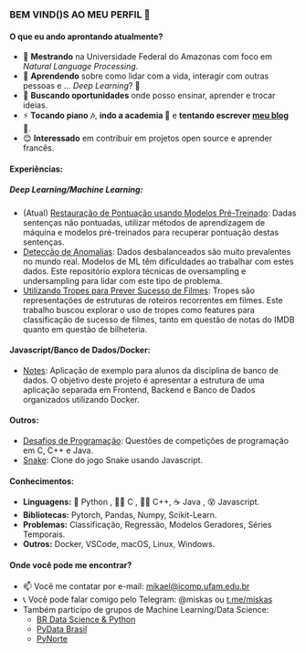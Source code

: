 ### BEM VIND()S AO MEU PERFIL 👋

#### O que eu ando aprontando atualmente?

- 🔭 **Mestrando** na Universidade Federal do Amazonas com foco em *Natural Language Processing*.
- 🌱 **Aprendendo** sobre como lidar com a vida, interagir com outras pessoas e ... *Deep Learning*? 🤔
- 👯 **Buscando oportunidades** onde posso ensinar, aprender e trocar ideias.
- ⚡ **Tocando piano 🎶**, **indo a academia 💪** e **tentando escrever [meu blog](https://mikaelsouza.com) 📝**.
- 😊 **Interessado** em contribuir em projetos open source e aprender francês.

#### Experiências:

##### Deep Learning/Machine Learning:
- (Atual) [Restauração de Pontuação usando Modelos Pré-Treinado](https://github.com/mikaelsouza/punctuation-restoration): Dadas sentenças não pontuadas, utilizar métodos de aprendizagem de máquina e modelos pré-treinados para recuperar pontuação destas sentenças.
- [Detecção de Anomalias](https://github.com/mikaelsouza/fraud-detection): Dados desbalanceados são muito prevalentes no mundo real. Modelos de ML têm dificuldades ao trabalhar com estes dados. Este repositório explora técnicas de oversampling e undersampling para lidar com este tipo de problema.
- [Utilizando Tropes para Prever Sucesso de Filmes](https://github.com/mikaelsouza/tropes-nn): Tropes são representações de estruturas de roteiros recorrentes em filmes. Este trabalho buscou explorar o uso de tropes como features para classificação de sucesso de filmes, tanto em questão de notas do IMDB quanto em questão de bilheteria.

#### Javascript/Banco de Dados/Docker:

- [Notes](https://github.com/mikaelsouza/notes): Aplicação de exemplo para alunos da disciplina de banco de dados. O objetivo deste projeto é apresentar a estrutura de uma aplicação separada em Frontend, Backend e Banco de Dados organizados utilizando Docker.

#### Outros:

- [Desafios de Programação](https://github.com/mikaelsouza/refactored-waffle.git): Questões de competições de programação em C, C++ e Java.
- [Snake](https://github.com/mikaelsouza/snake_tutorial): Clone do jogo Snake usando Javascript.

#### Conhecimentos:

- **Linguagens:** 🐍 Python , 🏃‍💨 C , 🏃‍♀️ C++, ☕ Java , 😵 Javascript.
- **Bibliotecas:** Pytorch, Pandas, Numpy, Scikit-Learn.
- **Problemas:** Classificação, Regressão, Modelos Geradores, Séries Temporais.
- **Outros:** Docker, VSCode, macOS, Linux, Windows.

#### Onde você pode me encontrar?

- 📫 Você me contatar por e-mail: mikael@icomp.ufam.edu.br
- 📞 Você pode falar comigo pelo Telegram: @miskas ou [t.me/miskas](https://t.me/miskas)
- Também participo de grupos de Machine Learning/Data Science:
  - [BR Data Science & Python](t.me/datasciencepython])
  - [PyData Brasil](t.me/pydatabr)
  - [PyNorte](t.me/pynorte)
